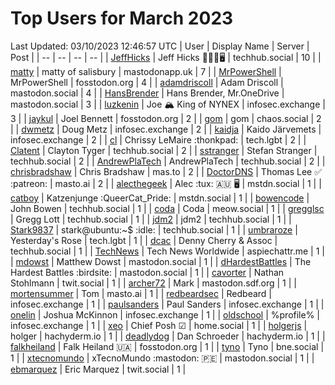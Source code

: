 # Top Users for March 2023
Last Updated: 03/10/2023 12:46:57 UTC
| User | Display Name | Server | Post |
| -- | -- | -- | -- |
| [JeffHicks](https://techhub.social/@JeffHicks) | Jeff Hicks 🐶🎼🍷🖥️ | techhub.social | 10 |
| [matty](https://mastodonapp.uk/@matty) | matty of salisbury | mastodonapp.uk | 7 |
| [MrPowerShell](https://fosstodon.org/@MrPowerShell) | MrPowerShell | fosstodon.org | 4 |
| [adamdriscoll](https://mastodon.social/@adamdriscoll) | Adam Driscoll | mastodon.social | 4 |
| [HansBrender](https://mastodon.social/@HansBrender) | Hans Brender, Mr.OneDrive | mastodon.social | 3 |
| [luzkenin](https://infosec.exchange/@luzkenin) | Joe 🏔️ King of NYNEX | infosec.exchange | 3 |
| [jaykul](https://fosstodon.org/@jaykul) | Joel Bennett | fosstodon.org | 2 |
| [gom](https://chaos.social/@gom) | gom | chaos.social | 2 |
| [dwmetz](https://infosec.exchange/@dwmetz) | Doug Metz | infosec.exchange | 2 |
| [kaidja](https://infosec.exchange/@kaidja) | Kaido Järvemets | infosec.exchange | 2 |
| [cl](https://tech.lgbt/@cl) | Chrissy LeMaire :thonkpad: | tech.lgbt | 2 |
| [Clatent](https://techhub.social/@Clatent) | Clayton Tyger | techhub.social | 2 |
| [sstranger](https://techhub.social/@sstranger) | Stefan Stranger | techhub.social | 2 |
| [AndrewPlaTech](https://techhub.social/@AndrewPlaTech) | AndrewPlaTech | techhub.social | 2 |
| [chrisbradshaw](https://mas.to/@chrisbradshaw) | Chris Bradshaw | mas.to | 2 |
| [DoctorDNS](https://masto.ai/@DoctorDNS) | Thomas Lee ✅ :patreon: | masto.ai | 2 |
| [alecthegeek](https://mstdn.social/@alecthegeek) | Alec :tux: 🇦🇺 🖥️ | mstdn.social | 1 |
| [catboy](https://mstdn.social/@catboy) | Katzenjunge :QueerCat_Pride:​ | mstdn.social | 1 |
| [bowencode](https://techhub.social/@bowencode) | John Bowen | techhub.social | 1 |
| [coda](https://meow.social/@coda) | Coda | meow.social | 1 |
| [gregglsc](https://techhub.social/@gregglsc) | Gregg Lott | techhub.social | 1 |
| [jdm2](https://techhub.social/@jdm2) | jdm2 | techhub.social | 1 |
| [Stark9837](https://techhub.social/@Stark9837) | stark@ubuntu:~$ :idle: | techhub.social | 1 |
| [umbraroze](https://tech.lgbt/@umbraroze) | Yesterday's Rose | tech.lgbt | 1 |
| [dcac](https://techhub.social/@dcac) | Denny Cherry & Assoc | techhub.social | 1 |
| [TechNews](https://aspiechattr.me/@TechNews) | Tech News Worldwide | aspiechattr.me | 1 |
| [mdowst](https://mastodon.social/@mdowst) | Matthew Dowst | mastodon.social | 1 |
| [dHardestBattles](https://mastodon.social/@dHardestBattles) | The Hardest Battles :birdsite: | mastodon.social | 1 |
| [cavorter](https://twit.social/@cavorter) | Nathan Stohlmann | twit.social | 1 |
| [archer72](https://mastodon.sdf.org/@archer72) | Mark | mastodon.sdf.org | 1 |
| [mortensummer](https://masto.ai/@mortensummer) | Tom | masto.ai | 1 |
| [redbeardsec](https://infosec.exchange/@redbeardsec) | Redbeard | infosec.exchange | 1 |
| [paulsanders](https://infosec.exchange/@paulsanders) | Paul Sanders | infosec.exchange | 1 |
| [onelin](https://infosec.exchange/@onelin) | Joshua McKinnon | infosec.exchange | 1 |
| [oldschool](https://infosec.exchange/@oldschool) | %profile% | infosec.exchange | 1 |
| [xeo](https://home.social/@xeo) | Chief Posh ☑ | home.social | 1 |
| [holgerjs](https://hachyderm.io/@holgerjs) | holger | hachyderm.io | 1 |
| [deadlydog](https://hachyderm.io/@deadlydog) | Dan Schroeder | hachyderm.io | 1 |
| [falkheiland](https://fosstodon.org/@falkheiland) | Falk Heiland 🇺🇦 | fosstodon.org | 1 |
| [tyno](https://bne.social/@tyno) | Tyno | bne.social | 1 |
| [xtecnomundo](https://mastodon.social/@xtecnomundo) | xTecnoMundo :mastodon: 🇵🇪 | mastodon.social | 1 |
| [ebmarquez](https://twit.social/@ebmarquez) | Eric Marquez | twit.social | 1 |
